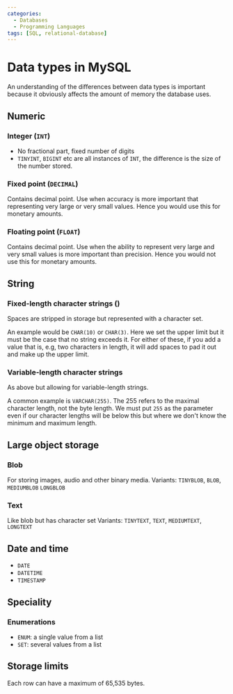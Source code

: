 ```yaml
---
categories:
  - Databases
  - Programming Languages
tags: [SQL, relational-database]
---
```


# Data types in MySQL

An understanding of the differences between data types is important because it obviously affects the amount of memory the database uses.

## Numeric

### Integer (`INT`)

- No fractional part, fixed number of digits
- `TINYINT`, `BIGINT` etc are all instances of `INT`, the difference is the size of the number stored.

### Fixed point (`DECIMAL`)

Contains decimal point. Use when accuracy is more important that representing very large or very small values. Hence you would use this for monetary amounts.

### Floating point (`FLOAT`)

Contains decimal point. Use when the ability to represent very large and very small values is more important than precision. Hence you would not use this for monetary amounts.

## String

### Fixed-length character strings ()

Spaces are stripped in storage but represented with a character set.

An example would be `CHAR(10)` or `CHAR(3)`. Here we set the upper limit but it must be the case that no string exceeds it. For either of these, if you add a value that is, e.g, two characters in length, it will add spaces to pad it out and make up the upper limit.

### Variable-length character strings

As above but allowing for variable-length strings.

A common example is `VARCHAR(255)`. The 255 refers to the maximal character length, not the byte length. We must put `255` as the parameter even if our character lengths will be below this but where we don't know the minimum and maximum length.

## Large object storage

### Blob

For storing images, audio and other binary media.
Variants: `TINYBLOB`, `BLOB`, `MEDIUMBLOB` `LONGBLOB`

### Text

Like blob but has character set
Variants: `TINYTEXT`, `TEXT`, `MEDIUMTEXT`, `LONGTEXT`

## Date and time

- `DATE`
- `DATETIME`
- `TIMESTAMP`

## Speciality

### Enumerations

- `ENUM`: a single value from a list
- `SET`: several values from a list

## Storage limits

Each row can have a maximum of 65,535 bytes.
